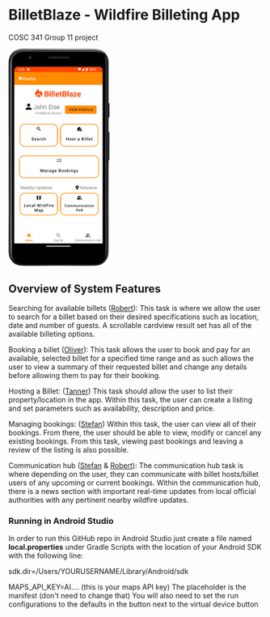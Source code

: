 # BilletBlaze - Wildfire Billeting App
COSC 341 Group 11 project

<img src="images/apphome.png" alt="app homescreen" width="200"/>

## Overview of System Features
Searching for available billets ([Robert](https://github.com/robertyac)):
This task is where we allow the user to search for a billet based on their desired specifications such as location, date and number of guests. A scrollable cardview result set has all of the available billeting options.

Booking a billet ([Oliver](https://github.com/olivernicholass)): 
This task allows the user to book and pay for an available, selected billet for a specified time range and as such allows the user to view a summary of their requested billet and change any details before allowing them to pay for their booking. 

Hosting a Billet: ([Tanner](https://github.com/tannerdyck))
This task should allow the user to list their property/location in the app. Within this task, the user can create a listing and set parameters such as availability, description and price.

Managing bookings: ([Stefan](https://github.com/Stefans217))
Within this task, the user can view all of their bookings. From there, the user should be able to view, modify or cancel any existing bookings. From this task, viewing past bookings and leaving a review of the listing is also possible.

Communication hub ([Stefan](https://github.com/Stefans217) & [Robert](https://github.com/robertyac)):
The communication hub task is where depending on the user, they can communicate with billet hosts/billet users of any upcoming or current bookings. Within the communication hub, there is a news section with important real-time updates from local official authorities with any pertinent nearby wildfire updates. 


### Running in Android Studio
In order to run this GitHub repo in Android Studio just create a file named **local.properties** under Gradle Scripts with the location of your Android SDK 
with the following line:

sdk.dir=/Users/YOURUSERNAME/Library/Android/sdk

MAPS_API_KEY=AI.... (this is your maps API key) The placeholder is the manifest (don't need to change that)
You will also need to set the run configurations to the defaults in the button next to the virtual device button 

